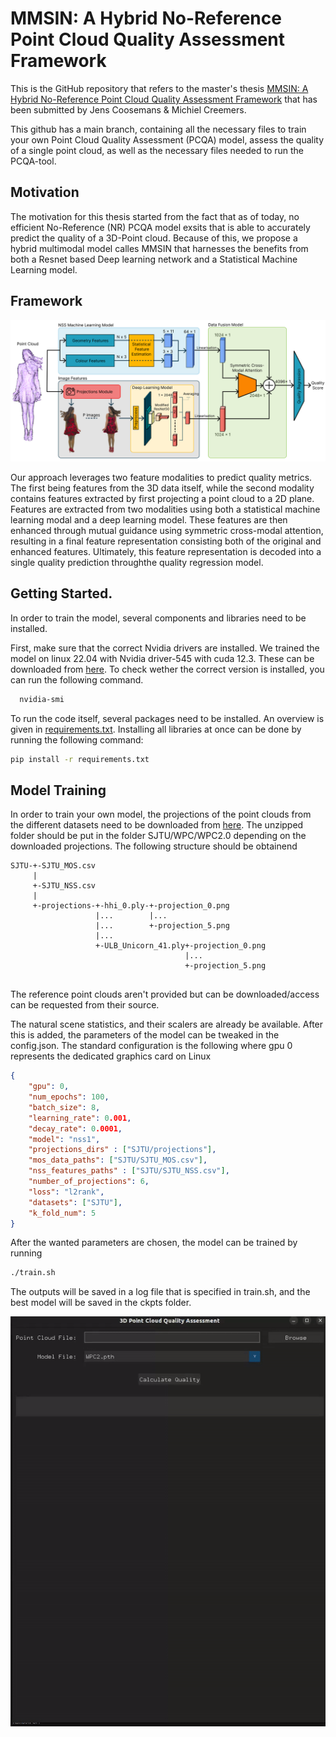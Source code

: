 # MMSIN: A Hybrid No-Reference Point Cloud Quality Assessment Framework

This is the GitHub repository that refers to the master's thesis [MMSIN: A Hybrid No-Reference Point Cloud Quality Assessment Framework](https://github.com/MichielCreemers/MMSIN/blob/main/thesis_mmsin_coosemans_jens_creemers_michiel.pdf) that has been submitted by Jens Coosemans & Michiel Creemers.

This github has a main branch, containing all the necessary files to train your own Point Cloud Quality Assessment (PCQA) model, assess the quality of a single point cloud, as well as the necessary files needed to run the PCQA-tool.

## Motivation
The motivation for this thesis started from the fact that as of today, no efficient No-Reference (NR) PCQA model exsits that is able to accurately predict the quality of a 3D-Point cloud. Because of this, we propose a hybrid multimodal model calles MMSIN that harnesses the benefits from both a Resnet based Deep learning network and a Statistical Machine Learning model.

## Framework
![Overview of the entire model](https://github.com/MichielCreemers/MMSIN/blob/main/imgs/complete_model.png)

Our approach leverages two feature modalities to predict quality metrics. The first being features from the 3D data itself, while the second modality contains features extracted by first projecting a point cloud to a 2D plane. Features are extracted from two modalities using both a statistical machine learning modal and a deep learning model. These features are then enhanced through mutual guidance using symmetric cross-modal attention, resulting in a final feature representation consisting both of the original and enhanced features. Ultimately, this feature representation is decoded into a single quality prediction throughthe quality regression model.

## Getting Started.
In order to train the model, several components and libraries need to be installed.

First, make sure that the correct Nvidia drivers are installed. We trained the model on linux 22.04 with Nvidia driver-545 with cuda 12.3. These can be downloaded from [here](https://developer.nvidia.com/cuda-12-3-0-download-archive?target_os=Linux&target_arch=x86_64&Distribution=Ubuntu&target_version=22.04&target_type=deb_network). To check wether the correct version is installed, you can run the following command. 
```bash
  nvidia-smi
```
To run the code itself, several packages need to be installed. An overview is given in [requirements.txt](https://github.com/MichielCreemers/MMSIN/blob/main/requirements.txt). Installing all libraries at once can be done by running the following command:

```bash
pip install -r requirements.txt
```
## Model Training
In order to train your own model, the projections of the point clouds from the different datasets need to be downloaded from [here](https://1drv.ms/f/c/fe05f8cee0ae7fd1/EjweUBYenu5PiLDCR7-hLCEBmQiSBKQ-v6Fx2z-d3FwwVA?e=Yx3aSV). The unzipped folder should be put in the folder SJTU/WPC/WPC2.0 depending on the downloaded projections. The following structure should be obtainend

```
SJTU-+-SJTU_MOS.csv
     |
     +-SJTU_NSS.csv
     |
     +-projections-+-hhi_0.ply-+-projection_0.png
                   |...        |...
                   |...        +-projection_5.png
                   |...
                   +-ULB_Unicorn_41.ply+-projection_0.png
                                       |...
                                       +-projection_5.png


```
The reference point clouds aren't provided but can be downloaded/access can be requested from their source.

The natural scene statistics, and their scalers are already be available. After this is added, the parameters of the model can be tweaked in the config.json. The standard configuration is the following where gpu 0 represents the dedicated graphics card on Linux

```json
{
    "gpu": 0,
    "num_epochs": 100,
    "batch_size": 8,
    "learning_rate": 0.001,
    "decay_rate": 0.0001,
    "model": "nss1",
    "projections_dirs" : ["SJTU/projections"],
    "mos_data_paths": ["SJTU/SJTU_MOS.csv"],
    "nss_features_paths" : ["SJTU/SJTU_NSS.csv"],
    "number_of_projections": 6,
    "loss": "l2rank",
    "datasets": ["SJTU"],
    "k_fold_num": 5
}
```

After the wanted parameters are chosen, the model can be trained by running 

```bash
./train.sh
```
The outputs will be saved in a log file that is specified in train.sh, and the best model will be saved in the ckpts folder.

![Demo of Tool](imgs/demo.gif)




